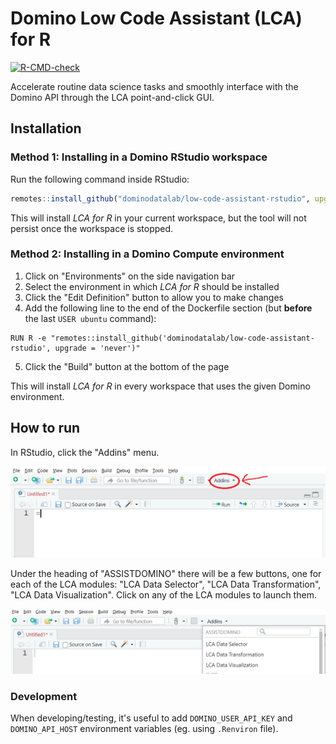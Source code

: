 # Domino Low Code Assistant (LCA) for R

<!-- badges: start -->
[![R-CMD-check](https://github.com/dominodatalab/low-code-assistant-rstudio/actions/workflows/R-CMD-check.yaml/badge.svg)](https://github.com/dominodatalab/low-code-assistant-rstudio/actions/workflows/R-CMD-check.yaml)
<!-- badges: end -->

Accelerate routine data science tasks and smoothly interface with the Domino API through the LCA point-and-click GUI.

## Installation

### Method 1: Installing in a Domino RStudio workspace

Run the following command inside RStudio:

```r
remotes::install_github("dominodatalab/low-code-assistant-rstudio", upgrade = "never")
```

This will install *LCA for R* in your current workspace, but the tool will not persist once the workspace is stopped. 

### Method 2: Installing in a Domino Compute environment

1. Click on "Environments" on the side navigation bar
2. Select the environment in which *LCA for R* should be installed
3. Click the "Edit Definition" button to allow you to make changes
4. Add the following line to the end of the Dockerfile section (but **before** the last `USER ubuntu` command):

  ```
  RUN R -e "remotes::install_github('dominodatalab/low-code-assistant-rstudio', upgrade = 'never')"
  ```

5. Click the "Build" button at the bottom of the page

This will install *LCA for R* in every workspace that uses the given Domino environment.

## How to run

In RStudio, click the "Addins" menu.

![addins menu before click](inst/docs/screenshots/rstudio-addins-closed.png)

Under the heading of "ASSISTDOMINO" there will be a few buttons, one for each of the LCA modules: "LCA Data Selector", "LCA Data Transformation", "LCA Data Visualization". Click on any of the LCA modules to launch them.

![addins menu after click](inst/docs/screenshots/rstudio-addins-open.png)

### Development

When developing/testing, it's useful to add `DOMINO_USER_API_KEY` and `DOMINO_API_HOST` environment variables (eg. using `.Renviron` file).
